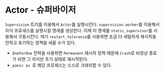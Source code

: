 # Actor - 슈퍼바이저

`Supervision` 트리를 이용해서 `Actor`를 실행시킨다. 
`supervision.worker`를 이용해서 자식 프로세스를 실행시킬 명세를 생성한다.
이제 이 명세를 `static_supervisor`를 사용해서 구동시킨다.
여기 `restart_tolerance`를 사용하면 조금 더 세밀하게 재식작을 안하고 
포기하는 정책을 세울 수가 있다.

* `OneForOne` 전략을 사용하면 `Permanent` 재시작 정책 때문에 `Crash`로
   비정상 종료가 되면 그 자식만 초기 상태로 재시작된다.
* `panic as `로 해당 프로세스는 스스로 크래쉬할 수 있다.